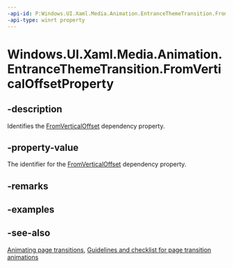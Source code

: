 ```yaml
---
-api-id: P:Windows.UI.Xaml.Media.Animation.EntranceThemeTransition.FromVerticalOffsetProperty
-api-type: winrt property
---
```


<!-- Property syntax
public Windows.UI.Xaml.DependencyProperty FromVerticalOffsetProperty { get; }
-->

# Windows.UI.Xaml.Media.Animation.EntranceThemeTransition.FromVerticalOffsetProperty

## -description
Identifies the [FromVerticalOffset](entrancethemetransition_fromverticaloffset.md) dependency property.


## -property-value
The identifier for the [FromVerticalOffset](entrancethemetransition_fromverticaloffset.md) dependency property.

## -remarks

## -examples

## -see-also
[Animating page transitions](/previous-versions/windows/apps/jj649426(v=win.10)), [Guidelines and checklist for page transition animations](/windows/apps/design/motion/content-transition-animations)
